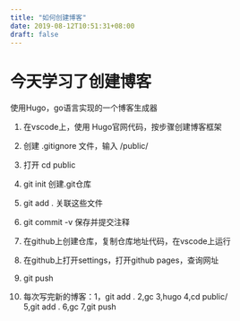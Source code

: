 ```yaml
---
title: "如何创建博客"
date: 2019-08-12T10:51:31+08:00
draft: false
---
```


# 今天学习了创建博客

使用Hugo，go语言实现的一个博客生成器

1. 在vscode上，使用 Hugo官网代码，按步骤创建博客框架

2. 创建 .gitignore 文件，输入 /public/

3. 打开 cd public

4. git init  创建.git仓库

5. git add .  关联这些文件

6. git commit -v 保存并提交注释

7. 在github上创建仓库，复制仓库地址代码，在vscode上运行

8. 在github上打开settings，打开github pages，查询网址

9. git push

10. 每次写完新的博客：1，git add .  2,gc  3,hugo  4,cd public/   
5,git add .  6,gc   7,git push





